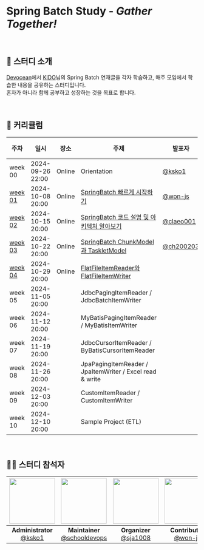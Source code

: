 # Spring Batch Study - *Gather Together!*


<br/>

## 📝 스터디 소개
[Devocean](https://devocean.sk.com/)에서 [KIDO](https://devocean.sk.com/experts/view.do?ID=kido&boardType=&page=)님의 Spring Batch 연재글을 각자 학습하고, 매주 모임에서 학습한 내용을 공유하는 스터디입니다.<br/>
혼자가 아니라 함께 공부하고 성장하는 것을 목표로 합니다.

<br/>

## 📅 커리큘럼
| 주차 | 일시 | 장소 | 주제 | 발표자 | 정리자 | 완료 |
|---|---|:---:|---|---|---|:---:|
| week 00 | 2024-09-26 22:00 | Online | Orientation | [@ksko1](https://github.com/ksko1) | [@ksko1](https://github.com/ksko1) | ✔ |
| [week 01](week01) | 2024-10-08 20:00 | Online | [SpringBatch 빠르게 시작하기](https://devocean.sk.com/search/techBoardDetail.do?ID=166164) | [@won-js](https://github.com/won-js) | [@ksko1](https://github.com/ksko1) | ✔ |
| [week 02](week02) | 2024-10-15 20:00| Online | [SpringBatch 코드 설명 및 아키텍처 알아보기](https://devocean.sk.com/search/techBoardDetail.do?ID=166690) | [@claeo001](https://github.com/claeo001) | [@ksko1](https://github.com/ksko1) | ✔ |
| [week 03](week03) | 2024-10-22 20:00 | Online | [SpringBatch ChunkModel과 TaskletModel](https://devocean.sk.com/search/techBoardDetail.do?ID=166694) | [@ch200203](https://github.com/ch200203) | [@ksko1](https://github.com/ksko1) | ✔ |
| [week 04](week04) | 2024-10-29 20:00 | Online | [FlatFileItemReader와 FlatFileItemWriter](https://devocean.sk.com/experts/techBoardDetail.do?ID=166828) |  |  |  |
| week 05 | 2024-11-05 20:00 |  | JdbcPagingItemReader / JdbcBatchItemWriter |  |  |  |
| week 06 | 2024-11-12 20:00 |  | MyBatisPagingItemReader / MyBatisItemWriter |  |  |  |
| week 07 | 2024-11-19 20:00 |  | JdbcCursorItemReader / ByBatisCursorItemReader |  |  |  |
| week 08 | 2024-11-26 20:00 |  | JpaPagingItemReader / JpaItemWriter / Excel read & write |  |  |  |
| week 09 | 2024-12-03 20:00 |  | CustomItemReader / CustomItemWriter |  |  |  |
| week 10 | 2024-12-10 20:00 |  | Sample Project (ETL) |  |  |  |

<br/>

## 👩‍💻 스터디 참석자
| <img src="https://avatars.githubusercontent.com/u/18614482?v=4" width="120" height="120"/> | <img src="https://avatars.githubusercontent.com/u/66154381?v=4" width="120" height="120"/> | <img src="https://avatars.githubusercontent.com/u/45647541?v=4" width="120" height="120"/> | <img src="https://avatars.githubusercontent.com/u/68256369?v=4" width="120" height="120"/> | <img src="https://avatars.githubusercontent.com/u/88322812?v=4" width="120" height="120"/> |
|:---:|:---:|:---:|:---:|:---:|
| **Administrator** <br/> [@ksko1](https://github.com/ksko1) | **Maintainer** <br/> [@schooldevops](https://github.com/schooldevops) | **Organizer** <br/> [@sja1008](https://github.com/sja1008) | **Contributor** <br/> [@won-js](https://github.com/won-js) | **Contributor** <br/> [@claeo001](https://github.com/claeo001) |
